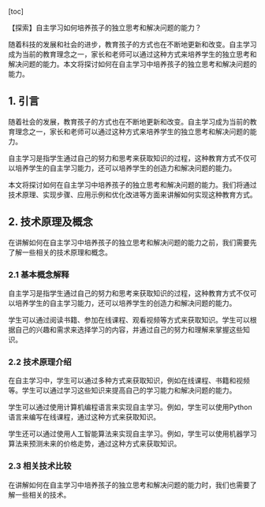 
[toc]                    
                
                
【探索】自主学习如何培养孩子的独立思考和解决问题的能力？

随着科技的发展和社会的进步，教育孩子的方式也在不断地更新和改变。自主学习成为当前的教育理念之一，家长和老师可以通过这种方式来培养学生的独立思考和解决问题的能力。本文将探讨如何在自主学习中培养孩子的独立思考和解决问题的能力。

## 1. 引言

随着社会的发展，教育孩子的方式也在不断地更新和改变。自主学习成为当前的教育理念之一，家长和老师可以通过这种方式来培养学生的独立思考和解决问题的能力。

自主学习是指学生通过自己的努力和思考来获取知识的过程，这种教育方式不仅可以培养学生的自主学习能力，还可以培养学生的创造力和解决问题的能力。

本文将探讨如何在自主学习中培养孩子的独立思考和解决问题的能力。我们将通过技术原理、实现步骤、应用示例和优化改进等方面来讲解如何实现这种教育方式。

## 2. 技术原理及概念

在讲解如何在自主学习中培养孩子的独立思考和解决问题的能力之前，我们需要先了解一些相关的技术原理和概念。

### 2.1 基本概念解释

自主学习是指学生通过自己的努力和思考来获取知识的过程，这种教育方式不仅可以培养学生的自主学习能力，还可以培养学生的创造力和解决问题的能力。

学生可以通过阅读书籍、参加在线课程、观看视频等方式来获取知识。学生可以根据自己的兴趣和需求来选择学习的内容，并通过自己的努力和理解来掌握这些知识。

### 2.2 技术原理介绍

在自主学习中，学生可以通过多种方式来获取知识，例如在线课程、书籍和视频等。学生可以通过学习这些知识来提高自己的学习能力和解决问题的能力。

学生可以通过使用计算机编程语言来实现自主学习。例如，学生可以使用Python语言来编写在线课程，通过这种方式来获取知识。

学生还可以通过使用人工智能算法来实现自主学习。例如，学生可以使用机器学习算法来预测未来的价格走势，通过这种方式来获取知识。

### 2.3 相关技术比较

在讲解如何在自主学习中培养孩子的独立思考和解决问题的能力时，我们也需要了解一些相关的技术。

